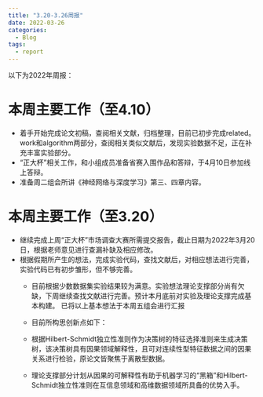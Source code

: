 ```yaml
---
title: "3.20-3.26周报"
date: 2022-03-26
categories:
  - Blog
tags:
  - report
---
```

以下为2022年周报：

# 本周主要工作（至4.10）
- 着手开始完成论文初稿，查阅相关文献，归档整理，目前已初步完成related。 work和algorithm两部分，查阅相关类似文献后，发现实验数据不足，正在补充丰富实验部分。
- “正大杯”相关工作，和小组成员准备省赛入围作品和答辩，于4月10日参加线上答辩。
- 准备周二组会所讲《神经网络与深度学习》第三、四章内容。

# 本周主要工作（至3.20）
- 继续完成上周“正大杯”市场调查大赛所需提交报告，截止日期为2022年3月20日，根据老师意见进行查漏补缺及相应修改。
- 根据假期所产生的想法，完成实验代码，查找文献后，对相应想法进行完善，实验代码已有初步雏形，但不够完善。
    - 目前根据少数数据集实验结果较为满意。实验想法理论支撑部分尚有欠缺，下周继续查找文献进行完善。预计本月底前对实验及理论支撑完成基本构建。
    已将以上基本想法于本周五组会进行汇报
    
    - 目前所构思创新点如下：
    
    - 根据Hilbert-Schmidt独立性准则作为决策树的特征选择准则来生成决策树，该决策树具有因果领域解释性，且可对连续性型特征数据之间的因果关系进行检验，原论文皆聚焦于离散型数据。
    - 理论支撑部分计划从因果的可解释性有助于机器学习的“黑箱”和Hilbert-Schmidt独立性准则在互信息领域和高维数据领域所具备的优势入手。